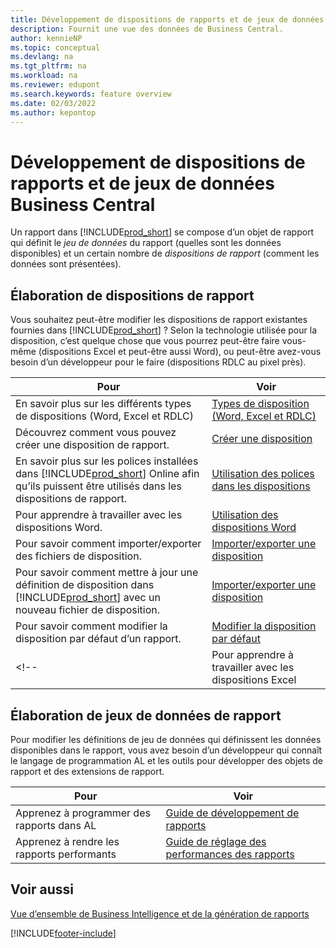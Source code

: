 ```yaml
---
title: Développement de dispositions de rapports et de jeux de données
description: Fournit une vue des données de Business Central.
author: kennieNP
ms.topic: conceptual
ms.devlang: na
ms.tgt_pltfrm: na
ms.workload: na
ms.reviewer: edupont
ms.search.keywords: feature overview
ms.date: 02/03/2022
ms.author: kepontop
---
```


# <a name="developing-business-central-report-layouts-and-datasets"></a>Développement de dispositions de rapports et de jeux de données Business Central

Un rapport dans [!INCLUDE[prod_short](includes/prod_short.md)] se compose d’un objet de rapport qui définit le _jeu de données_ du rapport (quelles sont les données disponibles) et un certain nombre de _dispositions de rapport_ (comment les données sont présentées).  

## <a name="developing-report-layouts"></a>Élaboration de dispositions de rapport

Vous souhaitez peut-être modifier les dispositions de rapport existantes fournies dans [!INCLUDE[prod_short](includes/prod_short.md)] ? Selon la technologie utilisée pour la disposition, c’est quelque chose que vous pourrez peut-être faire vous-même (dispositions Excel et peut-être aussi Word), ou peut-être avez-vous besoin d’un développeur pour le faire (dispositions RDLC au pixel près).

| Pour | Voir |
|--|--|
| En savoir plus sur les différents types de dispositions (Word, Excel et RDLC) | [Types de disposition (Word, Excel et RDLC)](ui-manage-report-layouts.md) |
| Découvrez comment vous pouvez créer une disposition de rapport. | [Créer une disposition](ui-how-create-custom-report-layout.md) |
| En savoir plus sur les polices installées dans [!INCLUDE[prod_short](includes/prod_short.md)] Online afin qu’ils puissent être utilisés dans les dispositions de rapport. | [Utilisation des polices dans les dispositions](ui-fonts.md) |
| Pour apprendre à travailler avec les dispositions Word. | [Utilisation des dispositions Word](ui-how-add-fields-word-report-layout.md) |
| Pour savoir comment importer/exporter des fichiers de disposition. | [Importer/exporter une disposition](ui-how-import-and-export-report-layout.md) |
| Pour savoir comment mettre à jour une définition de disposition dans [!INCLUDE[prod_short](includes/prod_short.md)] avec un nouveau fichier de disposition. | [Importer/exporter une disposition](ui-how-import-and-export-report-layout.md) |
| Pour savoir comment modifier la disposition par défaut d’un rapport. | [Modifier la disposition par défaut](ui-how-change-layout-currently-used-report.md) |
<!-- | Pour apprendre à travailler avec les dispositions Excel | [Utilisation des dispositions d’Excel](ui-how-add-fields-word-report-layout.md) | -->

## <a name="developing-report-datasets"></a>Élaboration de jeux de données de rapport

 Pour modifier les définitions de jeu de données qui définissent les données disponibles dans le rapport, vous avez besoin d’un développeur qui connaît le langage de programmation AL et les outils pour développer des objets de rapport et des extensions de rapport.

| Pour | Voir |
|--|--|
| Apprenez à programmer des rapports dans AL | [Guide de développement de rapports](/dynamics365/business-central/dev-itpro/developer/devenv-reports) |
| Apprenez à rendre les rapports performants | [Guide de réglage des performances des rapports](/dynamics365/business-central/dev-itpro/performance/performance-developer#writing-efficient-reports) |

## <a name="see-also"></a>Voir aussi

[Vue d’ensemble de Business Intelligence et de la génération de rapports](reports-use-reports.md)


[!INCLUDE[footer-include](includes/footer-banner.md)]
